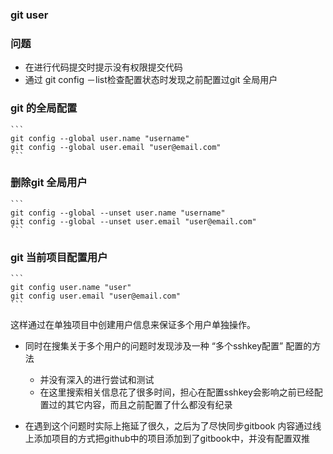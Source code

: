 ### git user
### 问题
-   在进行代码提交时提示没有权限提交代码
-   通过 git config －list检查配置状态时发现之前配置过git 全局用户


### git 的全局配置
    ```
    git config --global user.name "username"
    git config --global user.email "user@email.com"
    ```
### 删除git 全局用户
    ```
    git config --global --unset user.name "username"
    git config --global --unset user.email "user@email.com"
    ```
### git 当前项目配置用户
    ```
    git config user.name "user"
    git config user.email "user@email.com"
    ```
这样通过在单独项目中创建用户信息来保证多个用户单独操作。

* 同时在搜集关于多个用户的问题时发现涉及一种 “多个sshkey配置” 配置的方法
   - 并没有深入的进行尝试和测试
   - 在这里搜索相关信息花了很多时间，担心在配置sshkey会影响之前已经配置过的其它内容，而且之前配置了什么都没有纪录
   
* 在遇到这个问题时实际上拖延了很久，之后为了尽快同步gitbook 内容通过线上添加项目的方式把github中的项目添加到了gitbook中，并没有配置双推

